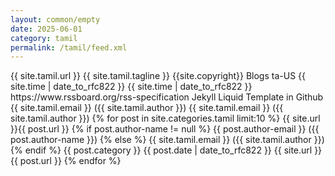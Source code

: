 ```yaml
---
layout: common/empty
date: 2025-06-01
category: tamil
permalink: /tamil/feed.xml
---
```


<rss xmlns:atom="http://www.w3.org/2005/Atom" xmlns:content="http://purl.org/rss/1.0/modules/content/" version="2.0">
	<channel>
		<title>{{ site.tamil.title }}</title>
		<link>{{ site.tamil.url }}</link>
		<description>{{ site.tamil.tagline }}</description>
		<copyright>{{site.copyright}}</copyright>
		<category>Blogs</category>
		<language>ta-US</language>
		<pubDate>{{ site.time | date_to_rfc822  }}</pubDate>
		<lastBuildDate>{{ site.time | date_to_rfc822  }}</lastBuildDate>
		<atom:link href="{{ site.tamil.url }}/feed.xml" rel="self" type="application/rss+xml" />
		<docs>https://www.rssboard.org/rss-specification</docs>
		<generator>Jekyll Liquid Template in Github</generator>
		<managingEditor>{{ site.tamil.email }} ({{ site.tamil.author }})</managingEditor>
		<webMaster>{{ site.tamil.email }} ({{ site.tamil.author }})</webMaster>
		{% for post in site.categories.tamil limit:10 %}
			<item>
				<title>{{ post.title | xml_escape }}</title>
				<link>{{ site.url }}{{ post.url }}</link>
				<description><![CDATA[{{ post.content | xml_escape }}]]></description>
				<content:encoded><![CDATA[ {{ post.content | xml_escape }} ]]></content:encoded>
			{% if post.author-name != null %}
				<author>{{ post.author-email }} ({{ post.author-name }})</author>
			{% else %}
				<author>{{ site.tamil.email }} ({{ site.tamil.author }})</author>
			{% endif %}
				<category>{{ post.category }}</category>
				<pubDate>{{ post.date | date_to_rfc822  }}</pubDate>
				<guid isPermaLink="true">{{ site.url }}{{ post.url }}</guid>
			</item>
		{% endfor %}
	</channel>
</rss>

